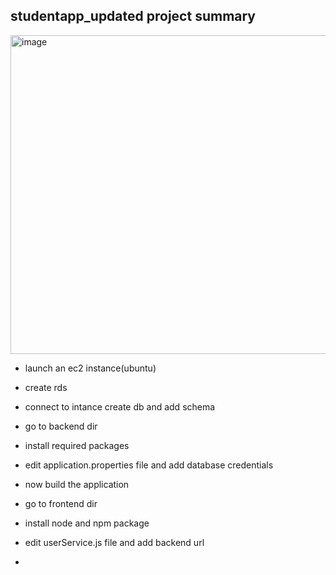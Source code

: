 ## studentapp_updated project summary
<img width="1302" height="510" alt="image" src="https://github.com/user-attachments/assets/a52ef8ae-38cb-4e81-be4c-c3826ce6745a" />



- launch an ec2 instance(ubuntu)
- create rds
- connect to intance create db and add schema

- go to backend dir
- install required packages
- edit application.properties file and add database credentials
- now build the application

- go to frontend dir
- install node and npm package
- edit userService.js file and add backend url
- 
